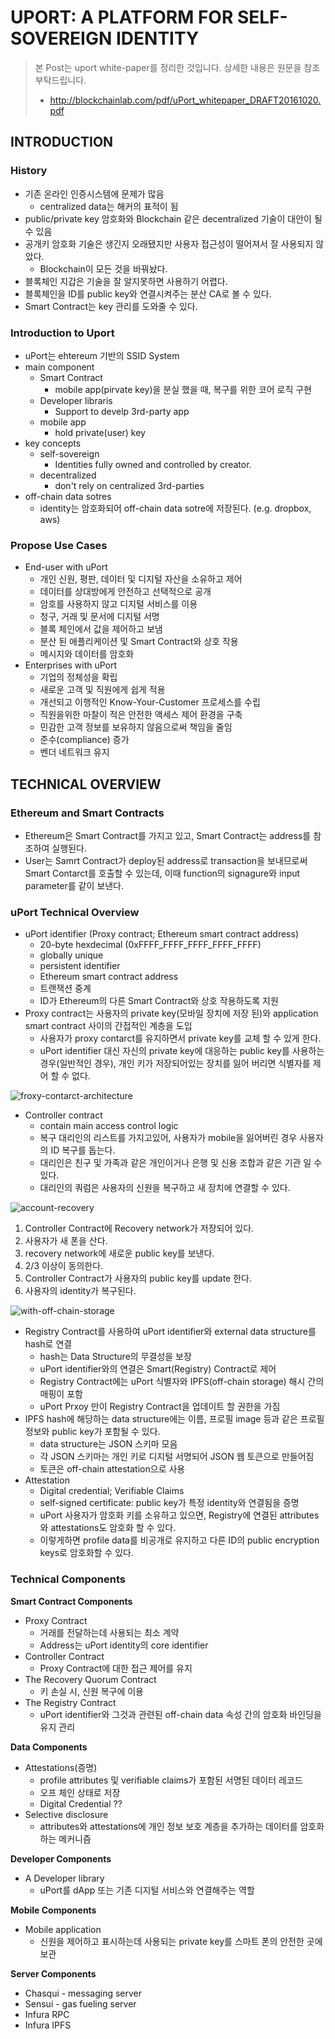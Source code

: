 # UPORT: A PLATFORM FOR SELF-SOVEREIGN IDENTITY

> 본 Post는 uport white-paper를 정리한 것입니다. 상세한 내용은 원문을 참조 부탁드립니다.
>
> * http://blockchainlab.com/pdf/uPort_whitepaper_DRAFT20161020.pdf


## INTRODUCTION

### History

* 기존 온라인 인증시스템에 문제가 많음
	* centralized data는 해커의 표적이 됨
* public/private key 암호화와 Blockchain 같은 decentralized 기술이 대안이 될 수 있음
* 공개키 암호화 기술은 생긴지 오래됐지만 사용자 접근성이 떨어져서 잘 사용되지 않았다.
	* Blockchain이 모든 것을 바꿔놨다.
* 블록체인 지갑은 기술을 잘 알지못하면 사용하기 어렵다.
* 블록체인을 ID를 public key와 연결시켜주는 분산 CA로 볼 수 있다. 
* Smart Contract는 key 관리를 도와줄 수 있다.

### Introduction to Uport

* uPort는 ehtereum 기반의 SSID System
* main component
	* Smart Contract
		* mobile app(pirvate key)을 분실 했을 때, 복구를 위한 코어 로직 구현
	* Developer libraris
		* Support to develp 3rd-party app
	* mobile app
		* hold private(user) key
* key concepts
	* self-sovereign
		* Identities fully owned and controlled by creator.
	* decentralized
		* don't rely on centralized 3rd-parties
* off-chain data sotres
	* identity는 암호화되어 off-chain data sotre에 저장된다. (e.g. dropbox, aws)

### Propose Use Cases

* End-user with uPort
	* 개인 신원, 평판, 데이터 및 디지털 자산을 소유하고 제어
	* 데이터를 상대방에게 안전하고 선택적으로 공개
	* 암호를 사용하지 않고 디지털 서비스를 이용
	* 청구, 거래 및 문서에 디지털 서명
	* 블록 체인에서 값을 제어하고 보냄
	* 분산 된 애플리케이션 및 Smart Contract와 상호 작용
	* 메시지와 데이터를 암호화
* Enterprises with uPort
	* 기업의 정체성을 확립
	* 새로운 고객 및 직원에게 쉽게 적용
	* 개선되고 이행적인 Know-Your-Customer 프로세스를 수립
	* 직원을위한 마찰이 적은 안전한 액세스 제어 환경을 구축
	* 민감한 고객 정보를 보유하지 않음으로써 책임을 줄임
	* 준수(compliance) 증가
	* 벤더 네트워크 유지


## TECHNICAL OVERVIEW

### Ethereum and Smart Contracts

* Ethereum은 Smart Contract를 가지고 있고, Smart Contract는 address를 참조하여 실행된다.
* User는 Samrt Contract가 deploy된 address로 transaction을 보내므로써 Smart Contarct를 호출할 수 있는데, 이때 function의 signagure와 input parameter를 같이 보낸다.

### uPort Technical Overview

* uPort identifier (Proxy contract; Ethereum smart contract address)
	* 20-byte hexdecimal (0xFFFF_FFFF_FFFF_FFFF_FFFF)
	* globally unique
	* persistent identifier
	* Ethereum smart contract address
	* 트랜잭션 중계
	* ID가 Ethereum의 다른 Smart Contract와 상호 작용하도록 지원
* Proxy contract는 사용자의 private key(모바일 장치에 저장 된)와 application smart contract 사이의 간접적인 계층을 도입
	* 사용자가 proxy contarct를 유지하면서 private key를 교체 할 수 있게 한다.
	* uPort identifier 대신 자신의 private key에 대응하는 public key를 사용하는 경우(일반적인 경우), 개인 키가 저장되어있는 장치를 잃어 버리면 식별자를 제어 할 수 없다.

![froxy-contarct-architecture](../images/posts/uport/froxy-contarct-architecture.png)

* Controller contract
	* contain main access control logic
	* 복구 대리인의 리스트를 가지고있어, 사용자가 mobile을 잃어버린 경우 사용자의 ID 복구를 돕는다.
	* 대리인은 친구 및 가족과 같은 개인이거나 은행 및 신용 조합과 같은 기관 일 수 있다. 
	* 대리인의 쿼럼은 사용자의 신원을 복구하고 새 장치에 연결할 수 있다.

![account-recovery](../images/posts/uport/account-recovery.png)

1. Controller Contract에 Recovery network가 저장되어 있다.
2. 사용자가 새 폰을 산다.
3. recovery network에 새로운 public key를 보낸다.
4. 2/3 이상이 동의한다.
5. Controller Contract가 사용자의 public key를 update 한다.
6. 사용자의 identity가 복구된다.

![with-off-chain-storage](../images/posts/uport/with-off-chain-storage.png)

* Registry Contract를 사용하여 uPort identifier와 external data structure를 hash로 연결
	* hash는 Data Structure의 무결성을 보장
	* uPort identifier와의 연결은 Smart(Registry) Contract로 제어
	* Registry Contract에는 uPort 식별자와 IPFS(off-chain storage) 해시 간의 매핑이 포함
	* uPort Prxoy 만이 Registry Contract을 업데이트 할 권한을 가짐
* IPFS hash에 해당하는 data structure에는 이름, 프로필 image 등과 같은 프로필 정보와 public key가 포함될 수 있다.
	* data structure는 JSON 스키마 모음
	* 각 JSON 스키마는 개인 키로 디지털 서명되어 JSON 웹 토큰으로 만들어짐
	* 토큰은 off-chain attestation으로 사용
* Attestation
	* Digital credential; Verifiable Claims
	* self-signed certificate: public key가 특정 identity와 연결됨을 증명
	* uPort 사용자가 암호화 키를 소유하고 있으면, Registry에 연결된 attributes와 attestations도 암호화 할 수 있다. 
	* 이렇게하면 profile data를 비공개로 유지하고 다른 ID의 public encryption keys로 암호화할 수 있다.

### Technical Components

**Smart Contract Components**

* Proxy Contract
	* 거래를 전달하는데 사용되는 최소 계약
	* Address는 uPort identity의 core identifier
* Controller Contract
	* Proxy Contract에 대한 접근 제어를 유지
* The ​Recovery Quorum Contract
	* 키 손실 시, 신원 복구에 이용
* The ​Registry Contract
	* uPort identifier와 그것과 관련된 off-chain data 속성 간의 암호화 바인딩을 유지 관리

**Data Components**

* Attestations(증명)
	* profile attributes 및 verifiable claims가 포함된 서명된 데이터 레코드
	* 오프 체인 상태로 저장
	* Digital Credential ??
* Selective disclosure
	* attributes와 attestations에 개인 정보 보호 계층을 추가하는 데이터를 암호화하는 메커니즘

**Developer Components**

* A ​Developer library
	* uPort를 dApp 또는 기존 디지털 서비스와 연결해주는 역할

**Mobile Components**

* ​Mobile application
	* 신원을 제어하고 표시하는데 사용되는 private key를 스마트 폰의 안전한 곳에 보관

**Server Components**

* Chasqui - messaging server
* Sensui - gas fueling server
* Infura RPC
* Infura IPFS

